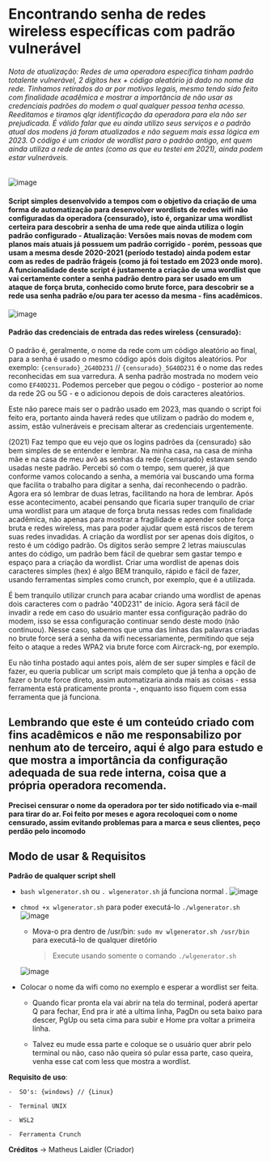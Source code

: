 # Encontrando senha de redes wireless específicas com padrão vulnerável


###### *Nota de atualização: Redes de uma operadora específica tinham padrão totalente vulnerável, 2 dígitos hex + código aleatório já dado no nome da rede. Tinhamos retirados do ar por motivos legais, mesmo tendo sido feito com finalidade acadêmica e mostrar a importância de não usar as credenciais padrões do modem o qual qualquer pessoa tenha acesso. Reeditamos e tiramos qlqr identificação da operadora para ela não ser prejudicada. É válido falar que eu ainda utilizo seus serviços e o padrão atual dos modens já foram atualizados e não seguem mais essa lógica em 2023. O código é um criador de wordlist para o padrão antigo, ent quem ainda utiliza a rede de antes (como as que eu testei em 2021), ainda podem estar vulneráveis.*

![image](https://github.com/matheuslaidler/Wireless_DefaultPassFinder_v1/assets/76860503/740d907c-00dc-4bf8-951e-dace7b87a340)


  #### Script simples desenvolvido a tempos com o objetivo da criação de uma forma de automatização para desenvolver wordlists de redes wifi não configuradas da operadora {censurado}, isto é, organizar uma wordlist certeira para descobrir a senha de uma rede que ainda utiliza o login padrão configurado - Atualização: Versões mais novas de modem com planos mais atuais já possuem um padrão corrigido - porém, pessoas que usam a mesma desde 2020-2021 (período testado) ainda podem estar com as redes de padrão frágeis (como já foi testado em 2023 onde moro). A funcionalidade deste script é justamente a criação de uma wordlist que vai certamente conter a senha padrão dentro para ser usado em um ataque de força bruta, conhecido como brute force, para descobrir se a rede usa senha padrão e/ou para ter acesso da mesma - fins acadêmicos.
![image](https://github.com/matheuslaidler/Gerador-Wordlist-WIFI/assets/76860503/ba9988d3-d31f-4959-a0de-06c9e987146d)


  
  #### Padrão das credenciais de entrada das redes wireless {censurado}:
  O padrão é, geralmente, o nome da rede com um código aleatório ao final, para a senha é usado o mesmo código após dois digitos aleatórios.
  Por exemplo: `{censurado}_2G40D231` // `{censurado}_5G40D231` é o nome das redes reconhecidas em sua varredura. A senha padrão mostrada no modem veio como `EF40D231`.
  Podemos perceber que pegou o código - posterior ao nome da rede 2G ou 5G - e o adicionou depois de dois caracteres aleatórios.
  
  Este não parece mais ser o padrão usado em 2023, mas quando o script foi feito era, portanto ainda haverá redes que utilizam o padrão do modem e, assim, estão vulneráveis e precisam alterar as credenciais urgentemente. 
  
  (2021) Faz tempo que eu vejo que os logins padrões da {censurado} são bem simples de se entender e lembrar.
  Na minha casa, na casa de minha mãe e na casa de meu avô as senhas da rede {censurado} estavam sendo usadas neste padrão. Percebi só com o tempo, sem querer, já que conforme vamos colocando a senha, a memória vai buscando uma forma que facilita o trabalho para digitar a senha, daí reconhecendo o padrão. Agora era só lembrar de duas letras, facilitando na hora de lembrar.
  Após esse acontecimento, acabei pensando que ficaria super tranquilo de criar uma wordlist para um ataque de força bruta nessas redes com finalidade acadêmica, não apenas para mostrar a fragilidade e aprender sobre força bruta e redes wireless, mas para poder ajudar quem está riscos de terem suas redes invadidas.
 A criação da wordlist por ser apenas dois dígitos, o resto é um código padrão. Os dígitos serão sempre 2 letras maiusculas antes do código, um padrão bem fácil de quebrar sem gastar tempo e espaço para a criação da wordlist.
  Criar uma wordlist de apenas dois caracteres simples (hex) é algo BEM tranquilo, rápido e fácil de fazer, usando ferramentas simples como crunch, por exemplo, que é a utilizada.
 
  É bem tranquilo utilizar crunch para acabar criando uma wordlist de apenas dois caracteres com o padrão "40D231" de início. 
  Agora será fácil de invadir a rede em caso do usuário manter essa configuração padrão do modem, isso se essa configuração continuar sendo deste modo (não continuou). 
  Nesse caso, sabemos que uma das linhas das palavras criadas no brute force será a senha da wifi necessariamente, permitindo que seja feito o ataque a redes WPA2 via brute force com Aircrack-ng, por exemplo.
  
  Eu não tinha postado aqui antes pois, além de ser super simples e fácil de fazer, eu queria publicar um script mais completo que já tenha a opção de fazer o brute force direto, assim automatizaria ainda mais as coisas - essa ferramenta está praticamente pronta -, enquanto isso fiquem com essa ferramenta que já funciona.

  **Lembrando que este é um conteúdo criado com fins acadêmicos e não me responsabilizo por nenhum ato de terceiro, aqui é algo para estudo e que mostra a importância da configuração adequada de sua rede interna, coisa que a própria operadora recomenda.**
 --
  **Precisei censurar o nome da operadora por ter sido notificado via e-mail para tirar do ar. Foi feito por meses e agora recoloquei com o nome censurado, assim evitando problemas para a marca e seus clientes, peço perdão pelo incomodo**

## Modo de usar & Requisitos
**Padrão de qualquer script shell**
 -  `bash wlgenerator.sh` ou `. wlgenerator.sh` já funciona normal .
 ![image](https://github.com/matheuslaidler/Gerador-Wordlist-WIFI/assets/76860503/e8960e25-8e07-41b7-b2df-e426180fd7ea)

 
 -  `chmod +x wlgenerator.sh` para poder executá-lo `./wlgenerator.sh`
![image](https://github.com/matheuslaidler/Gerador-Wordlist-WIFI/assets/76860503/9c9c26b3-3928-41ed-bc62-87752db77c98)

    - Mova-o pra dentro de /usr/bin: 
     `sudo mv wlgenerator.sh /usr/bin` para executá-lo de qualquer diretório
     
       > Execute usando somente o comando `./wlgenerator.sh`
       
    ![image](https://github.com/matheuslaidler/Gerador-Wordlist-WIFI/assets/76860503/e0a94676-b1e1-41ab-ada6-d11166f2ac31)

 - Colocar o nome da wifi como no exemplo e esperar a wordlist ser feita.
   - Quando ficar pronta ela vai abrir na tela do terminal, poderá apertar Q para fechar, End pra ir até a ultima linha, PagDn ou seta baixo para descer, PgUp ou seta cima para subir e Home pra voltar a primeira linha. 
   
   - Talvez eu mude essa parte e coloque se o usuário quer abrir pelo terminal ou não, caso não queira só pular essa parte, caso queira, venha esse cat com less que mostra a wordlist.

    
    
 **Requisito de uso**:
 
    -  SO's: {windows} // {Linux}
 
    -  Terminal UNIX
 
    -  WSL2 
 
    -  Ferramenta Crunch
 
 **Créditos** -> Matheus Laidler (Criador)
